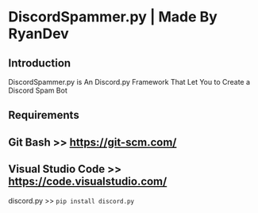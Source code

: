 # DiscordSpammer.py | Made By RyanDev
## Introduction
DiscordSpammer.py is An Discord.py Framework That Let You to Create a Discord Spam Bot
## Requirements
Git Bash >> https://git-scm.com/
---
Visual Studio Code >> https://code.visualstudio.com/
---
discord.py >> `pip install discord.py`
